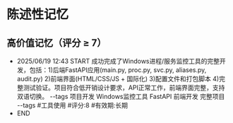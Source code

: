 # 陈述性记忆

## 高价值记忆（评分 ≥ 7）

- 2025/06/19 12:43 START
成功完成了Windows进程/服务监控工具的完整开发，包括：1)后端FastAPI应用(main.py, proc.py, svc.py, aliases.py, audit.py) 2)前端界面(HTML/CSS/JS + 国际化) 3)配置文件和打包脚本 4)完整测试验证。项目符合低开销设计要求，API正常工作，前端界面完整，支持双语切换。 --tags 项目开发 Windows监控工具 FastAPI 前端开发 完整项目
--tags #工具使用 #评分:8 #有效期:长期
- END


